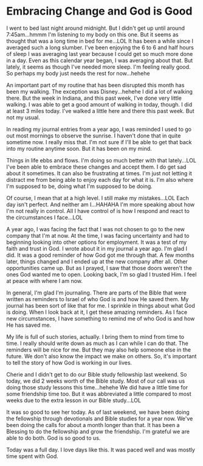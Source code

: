 # Embracing Change and God is Good

I went to bed last night around midnight. But I didn't get up until around 7:45am...hmmm I'm listening to my body on this one. But it seems as thought that was a long time in bed for me...LOL It has been a while since I averaged such a long slumber. I've been enjoying the 6 to 6 and half hours of sleep I was averaging last year because I could get so much more done in a day. Even as this calendar year began, I was averaging about that. But lately, it seems as though I've needed more sleep. I'm feeling really good. So perhaps my body just needs the rest for now...hehehe

An important part of my routine that has been disrupted this month has been my walking. The exception was Disney...hehehe I did a lot of walking there. But the week in Indiana, and this past week, I've done very little walking. I was able to get a good amount of walking in today, though. I did at least 3 miles today. I've walked a little here and there this past week. But not my usual.

In reading my journal entries from a year ago, I was reminded I used to go out most mornings to observe the sunrise. I haven't done that in quite sometime now. I really miss that. I'm not sure if I'll be able to get that back into my routine anytime soon. But it has been on my mind.

Things in life ebbs and flows. I'm doing so much better with that lately...LOL I've been able to embrace these changes and accept them. I do get sad about it sometimes. It can also be frustrating at times. I'm just not letting it distract me from being able to enjoy each day for what it is. I'm also where I'm supposed to be, doing what I'm supposed to be doing.

Of course, I mean that at a high level. I still make my mistakes...LOL Each day isn't perfect. And neither am I...HAHAHA I'm more speaking about how I'm not really in control. All I have control of is how I respond and react to the circumstances I face...LOL

A year ago, I was facing the fact that I was not chosen to go to the new company that I'm at now. At the time, I was facing uncertainty and had to beginning looking into other options for employment. It was a test of my faith and trust in God. I wrote about it in my journal a year ago. I'm glad I did. It was a good reminder of how God got me through that. A few months later, things changed and I ended up at the new company after all. Other opportunities came up. But as I prayed, I saw that those doors weren't the ones God wanted me to open. Looking back, I'm so glad I trusted Him. I feel at peace with where I am now.

In general, I'm glad I'm journaling. There are parts of the Bible that were written as reminders to Israel of who God is and how He saved them. My journal has been sort of like that for me. I sprinkle in things about what God is doing. When I look back at it, I get these amazing reminders. As I face new circumstances, I have something to remind me of who God is and how He has saved me.

My life is full of such stories, actually. I bring them to mind from time to time. I really should write down as much as I can while I can do that. The reminders will be nice for me. But they may also help someone else in the future. We don't also know the impact we make on others. So, it's important to tell the story of how God is working in our lives.

Cherie and I didn't get to do our Bible study fellowship last weekend. So today, we did 2 weeks worth of the Bible study. Most of our call was us doing those study lessons this time...hehehe We did have a little time for some friendship time too. But it was abbreviated a little compared to most weeks due to the extra lesson in our Bible study...LOL

It was so good to see her today. As of last weekend, we have been doing the fellowship through devotionals and Bible studies for a year now. We've been doing the calls for about a month longer than that. It has been a Blessing to do the fellowship and grow the friendship. I'm grateful we are able to do both. God is so good to us.

Today was a full day. I love days like this. It was paced well and was mostly time spent with God. 
